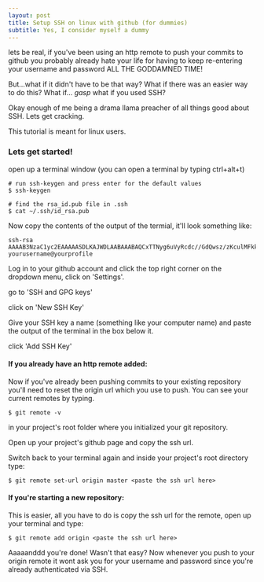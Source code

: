 ```yaml
---
layout: post
title: Setup SSH on linux with github (for dummies)
subtitle: Yes, I consider myself a dummy
---
```


lets be real, if you've been using an http remote to push your commits to github you probably already hate your life for having to keep re-entering your username and password ALL THE GODDAMNED TIME!  
   
But...what if it didn't have to be that way? What if there was an easier way to do this? What if... *gasp* what if you used SSH?

Okay enough of me being a drama llama preacher of all things good about SSH. Lets get cracking. 
  
This tutorial is meant for linux users. 

### Lets get started!
  
open up a terminal window (you can open a terminal by typing ctrl+alt+t)

```
# run ssh-keygen and press enter for the default values
$ ssh-keygen

# find the rsa_id.pub file in .ssh
$ cat ~/.ssh/id_rsa.pub
```
Now copy the contents of the output of the termial, it'll look something like:

~~~
ssh-rsa AAAAB3NzaC1yc2EAAAAASDLKAJWDLAABAAABAQCxTTNyg6uVyRcdc//GdQwsz/zKculMFkkvdZjfnH4v7vGkTkyXVZ2Mq4nWZzQN33TAEu/Rf062CtwptY3Rl7cxArKl2lc0LNPb6su36MDKDVfTZzs5mdL5l65yvbHEzlmx7nOQL3p7THzuqQq95oCVh1/F2CBr5KYV+88m/CLWrLwxSmr7sZaBbhs/UnvquuFyWCa4cHM/YgLs3+ke/JmSHIptXcHXPMHzMxNhPCB7n76jqHXfADNAJWKDNAKJWDP/KzuuatjOYpCpVdkW/qwVd+u14i9K9jeMvILyxJkZ6yBkzMJtsy6hF5NPTfSAMz6aNFNtlwZNNAbQHlOOIj/ZieNa3uX yourusername@yourprofile
~~~

Log in to your github account and click the top right corner on the dropdown menu, click on 'Settings'.   

go to 'SSH and GPG keys'  

click on 'New SSH Key'

Give your SSH key a name (something like your computer name) and paste the output of the terminal in the box below it.
   
click 'Add SSH Key'
   
#### If you already have an http remote added:
Now if you've already been pushing commits to your existing repository you'll need to reset the origin url which you use to push. You can see your current remotes by typing. 

~~~ 
$ git remote -v 
~~~

in your project's root folder where you initialized your git repository. 
   
Open up your project's github page and copy the ssh url. 
   
Switch back to your terminal again and inside your project's root directory type:

~~~
$ git remote set-url origin master <paste the ssh url here>
~~~
  
  
#### If you're starting a new repository:
This is easier, all you have to do is copy the ssh url for the remote, open up your terminal and type:

~~~
$ git remote add origin <paste the ssh url here>
~~~
  
Aaaaanddd you're done! Wasn't that easy? Now whenever you push to your origin remote it wont ask you for your username and password since you're already authenticated via SSH.



